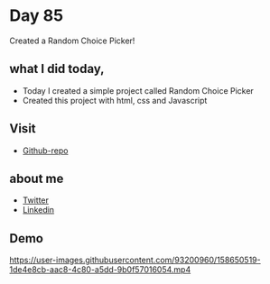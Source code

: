 # Day 85

Created a Random Choice Picker!


## what I did today,

 - Today I created a simple project called Random Choice Picker
 - Created this project with html, css and Javascript


## Visit

 - [Github-repo](https://github.com/KaranChandekar/50projects50days/tree/master/random-choice-picker)

 
## about me

 - [Twitter](https://twitter.com/karan_chandekar)
 - [Linkedin](https://www.linkedin.com/in/karan-chandekar-a87263219/)


## Demo


https://user-images.githubusercontent.com/93200960/158650519-1de4e8cb-aac8-4c80-a5dd-9b0f57016054.mp4

